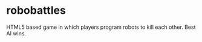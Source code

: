 robobattles
===========

HTML5 based game in which players program robots to kill each other. Best AI wins.